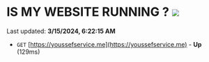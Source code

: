 # IS MY WEBSITE RUNNING ? [![](https://img.shields.io/static/v1?label=Sponsor&message=%E2%9D%A4&logo=GitHub&color=%23fe8e86)](https://github.com/sponsors/<username>)

Last updated: **3/15/2024, 6:22:15 AM**

- `GET` [https://youssefservice.me](https://youssefservice.me) - **Up** (129ms)
